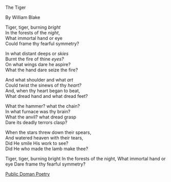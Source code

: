 
The Tiger

By William Blake

Tiger, tiger, burning _bright_<br>
In the forests of the _night_,<br>
What immortal hand or eye<br>
Could frame thy fearful symmetry?<br>

In what distant deeps or _skies_<br>
Burnt the fire of thine _eyes?_<br>
On what wings dare he aspire?<br>
What the hand dare seize the fire?<br>

And what shoulder and what _art_<br>
Could twist the sinews of thy _heart?_<br>
And, when thy heart began to beat,<br>
What dread hand and what dread feet?<br>

What the hammer? what the chain?<br>
In what furnace was thy brain?<br>
What the anvil? what dread grasp<br>
Dare its deadly terrors clasp?<br>

When the stars threw down their spears,<br>
And watered heaven with their tears,<br>
Did He smile His work to see?<br>
Did He who made the lamb make thee?<br>

Tiger, tiger, burning bright
In the forests of the night,
What immortal hand or eye
Dare frame thy fearful symmetry?
    
[Public Doman Poetry](http://www.public-domain-poetry.com/:-blake/tiger-9207)
